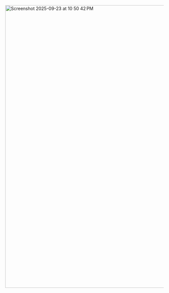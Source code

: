 <img width="1440" height="900" alt="Screenshot 2025-09-23 at 10 50 42 PM" src="https://github.com/user-attachments/assets/517452d9-5c89-4e34-886b-2725a2683430" />

